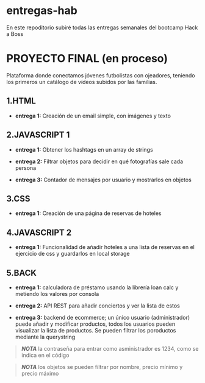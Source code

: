 # entregas-hab

En este repoditorio subiré todas las entregas semanales del bootcamp Hack a Boss

# PROYECTO FINAL (en proceso)
Plataforma donde conectamos jóvenes futbolistas con ojeadores,  teniendo los primeros un catálogo de vídeos subidos por las familias.

## 1.HTML
- **entrega 1:** Creación de un email simple, con imágenes y texto

## 2.JAVASCRIPT 1
- **entrega 1:** Obtener los hashtags en un array de strings

- **entrega 2:** Filtrar objetos para decidir en qué fotografías sale cada persona

- **entrega 3:** Contador de mensajes por usuario y mostrarlos en objetos

## 3.CSS
- **entrega 1:** Creación de una página de reservas de hoteles

## 4.JAVASCRIPT 2
- **entrega 1:** Funcionalidad de añadir hoteles a una lista de reservas en el ejercicio de css y guardarlos en local storage

## 5.BACK
- **entrega 1:** calculadora de préstamo usando la librería loan calc y metiendo los valores por consola

- **entrega 2:** API REST para añadir conciertos y ver la lista de estos

- **entrega 3:** backend de ecommerce; un único usuario (administrador) puede añadir y modificar productos, todos los
                usuarios pueden visualizar la lista de productos. Se pueden filtrar los poroductos mediante la querystring
 >***NOTA*** la contraseña para entrar como asministrador es 1234, como se indica en el código

 >***NOTA*** los objetos se pueden filtrar por nombre, precio mínimo y precio máximo